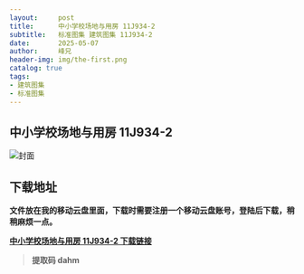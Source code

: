 ```yaml
---
layout:     post
title:      中小学校场地与用房 11J934-2
subtitle:   标准图集 建筑图集 11J934-2
date:       2025-05-07
author:     峰兄
header-img: img/the-first.png
catalog: true
tags:
- 建筑图集
- 标准图集
---
```

## 中小学校场地与用房 11J934-2
![封面](https://pic1.imgdb.cn/item/681b284358cb8da5c8e2d3c2.jpg)

## 下载地址 ##
**文件放在我的移动云盘里面，下载时需要注册一个移动云盘账号，登陆后下载，稍稍麻烦一点。**  
  
[**中小学校场地与用房 11J934-2 下载链接**](https://caiyun.139.com/m/i?2nc6p4v8W2f8c)

> **提取码 dahm**

